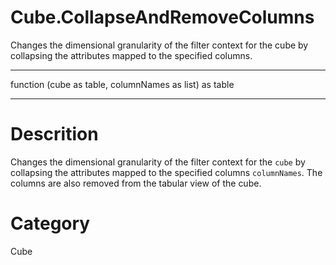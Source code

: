 ﻿# Cube.CollapseAndRemoveColumns
Changes the dimensional granularity of the filter context for the cube by collapsing the attributes mapped to the specified columns.
***
function (cube as table, columnNames as list) as table
***
# Descrition 
Changes the dimensional granularity of the filter context for the <code>cube</code> by collapsing the attributes mapped to the specified columns <code>columnNames</code>. The columns are also removed from the tabular view of the cube.
# Category 
Cube
